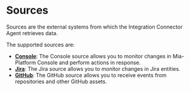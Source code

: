 # Sources

Sources are the external systems from which the Integration Connector Agent retrieves data.

The supported sources are:

- [**Console**](15_console.md): The Console source allows you to monitor changes in Mia-Platform Console and perform actions in response.
- [**Jira**](20_jira.md): The Jira source allows you to monitor changes in Jira entities.
- [**GitHub**](20_github.md): The GitHub source allows you to receive events from repositories and other GitHub assets.
